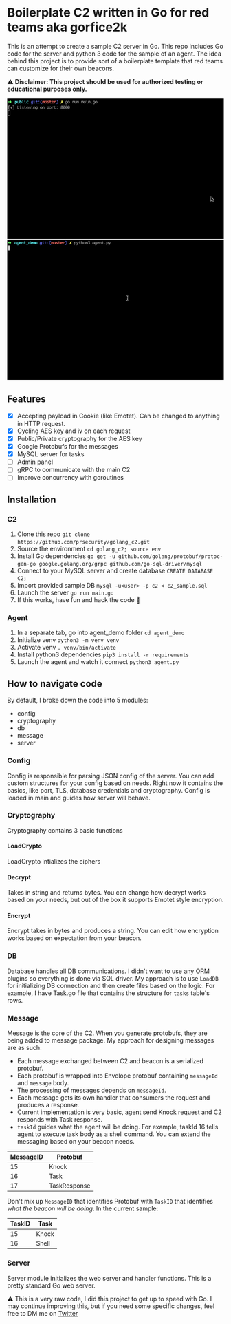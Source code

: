 # Boilerplate C2 written in Go for red teams aka gorfice2k
This is an attempt to create a sample C2 server in Go. This repo includes Go code for the server and python 3 code for the sample of an agent. The idea behind this project is to provide sort of a boilerplate template that red teams can customize for their own beacons. 

:warning: **Disclaimer: This project should be used for authorized testing or educational purposes only.**

![C2 Demo](/docs/c2_demo.gif)
![C2 Agent Demo](/docs/c2_agent_demo.gif)

## Features
- [x] Accepting payload in Cookie (like Emotet). Can be changed to anything in HTTP request.
- [x] Cycling AES key and iv on each request
- [x] Public/Private cryptography for the AES key
- [x] Google Protobufs for the messages
- [x] MySQL server for tasks
- [ ] Admin panel
- [ ] gRPC to communicate with the main C2
- [ ] Improve concurrency with goroutines

## Installation
### C2
1. Clone this repo
`git clone https://github.com/prsecurity/golang_c2.git`
2. Source the environment
`cd golang_c2; source env`
3. Install Go dependencies
`go get -u github.com/golang/protobuf/protoc-gen-go google.golang.org/grpc github.com/go-sql-driver/mysql`
4. Connect to your MySQL server and create database
`CREATE DATABASE C2;`
5. Import provided sample DB
`mysql -u<user> -p c2 < c2_sample.sql`
6. Launch the server
`go run main.go`
7. If this works, have fun and hack the code :beers:

### Agent
1. In a separate tab, go into agent_demo folder
`cd agent_demo`
2. Initialize venv
`python3 -m venv venv`
3. Activate venv
`. venv/bin/activate`
4. Install python3 dependencies
`pip3 install -r requirements`
5. Launch the agent and watch it connect
`python3 agent.py`

## How to navigate code
By default, I broke down the code into 5 modules:
* config       
* cryptography 
* db
* message 
* server
### Config
Config is responsible for parsing JSON config of the server. You can add custom structures for your config based on needs. Right now it contains the basics, like port, TLS, database credentials and cryptography. Config is loaded in main and guides how server will behave.
### Cryptography
Cryptography contains 3 basic functions
#### LoadCrypto
LoadCrypto intializes the ciphers
#### Decrypt
Takes in string and returns bytes. You can change how decrypt works based on your needs, but out of the box it supports Emotet style encryption.
#### Encrypt
Encrypt takes in bytes and produces a string. You can edit how encryption works based on expectation from your beacon.
### DB
Database handles all DB communications. I didn't want to use any ORM plugins so everything is done via SQL driver. My approach is to use `LoadDB` for initializing DB connection and then create files based on the logic. For example, I have Task.go file that contains the structure for `tasks` table's rows.
### Message
Message is the core of the C2. When you generate protobufs, they are being added to message package. My approach for designing messages are as such:
* Each message exchanged between C2 and beacon is a serialized protobuf.
* Each protobuf is wrapped into Envelope protobuf containing `messageId` and `message` body. 
* The processing of messages depends on `messageId`.
* Each message gets its own handler that consumers the request and produces a response.
* Current implementation is very basic, agent send Knock request and C2 responds with Task response. 
* `taskId` guides what the agent will be doing. For example, taskId 16 tells agent to execute task body as a shell command.
You can extend the messaging based on your beacon needs.

MessageID | Protobuf
------------ | ------------- 
15 | Knock 
16 | Task
17 | TaskResponse

Don't mix up `MessageID` that identifies Protobuf with `TaskID` that identifies *what the beacon will be doing*. In the current sample:

TaskID | Task
------------ | ------------- 
15 | Knock 
16 | Shell

### Server
Server module initializes the web server and handler functions. This is a pretty standard Go web server.


:warning: This is a very raw code, I did this project to get up to speed with Go. I may continue improving this, but if you need some specific changes, feel free to DM me on [Twitter](https://twitter.com/prsecurity_) 
